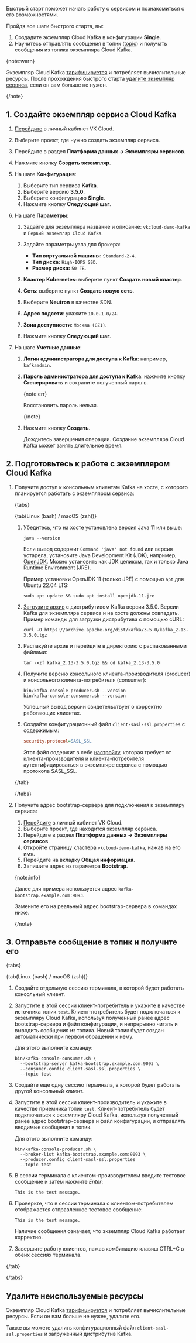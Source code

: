 Быстрый старт поможет начать работу с сервисом и познакомиться с его возможностями.

Пройдя все шаги быстрого старта, вы:

1. Создадите экземпляр Cloud Kafka в конфигурации **Single**.
1. Научитесь отправлять сообщения в топик ([topic](https://kafka.apache.org/documentation/#intro_concepts_and_terms)) и получать сообщения из топика экземпляра Cloud Kafka.

{note:warn}

Экземпляр Cloud Kafka [тарифицируется](../tariffication) и потребляет вычислительные ресурсы. После прохождения быстрого старта [удалите экземпляр сервиса](#udalite_neispolzuemye_resursy), если он вам больше не нужен.

{/note}

## 1. Создайте экземпляр сервиса Cloud Kafka

1. [Перейдите](https://msk.cloud.vk.com/app/) в личный кабинет VK Cloud.
1. Выберите проект, где нужно создать экземпляр сервиса.
1. Перейдите в раздел **Платформа данных → Экземпляры сервисов**.
1. Нажмите кнопку **Создать экземпляр**.
1. На шаге **Конфигурация**:

   1. Выберите тип сервиса **Kafka**.
   1. Выберите версию **3.5.0**.
   1. Выберите конфигурацию **Single**.
   1. Нажмите кнопку **Следующий шаг**.

1. На шаге **Параметры**:

   1. Задайте для экземпляра название и описание: `vkcloud-demo-kafka` и `Первый экземпляр Cloud Kafka`.
   1. Задайте параметры узла для брокера:

      - **Тип виртуальной машины:** `Standard-2-4`.
      - **Тип диска:** `High-IOPS SSD`.
      - **Размер диска:** `50 ГБ`.

   1. **Кластер Kubernetes**: выберите пункт **Создать новый кластер**.
   1. **Сеть**: выберите пункт **Создать новую сеть**.
   1. Выберите **Neutron** в качестве SDN.
   1. **Адрес подсети**: укажите `10.0.1.0/24`.
   1. **Зона доступности**: `Москва (GZ1)`.
   1. Нажмите кнопку **Следующий шаг**.

1. На шаге **Учетные данные**:

   1. **Логин администратора для доступа к Kafka**: например, `kafkaadmin`.
   1. **Пароль администратора для доступа к Kafka**: нажмите кнопку **Сгенерировать** и сохраните полученный пароль.

      {note:err}

      Восстановить пароль нельзя.

      {/note}

   1. Нажмите кнопку **Создать**.

      Дождитесь завершения операции. Создание экземпляра Cloud Kafka может занять длительное время.

## 2. Подготовьтесь к работе с экземпляром Cloud Kafka

1. Получите доступ к консольным клиентам Kafka на хосте, с которого планируется работать с экземпляром сервиса:

   {tabs}

   {tab(Linux (bash) / macOS (zsh))}

   1. Убедитесь, что на хосте установлена версия Java 11 или выше:

      ```console
      java --version
      ```

      Если вывод содержит `Command 'java' not found` или версия устарела, установите Java Development Kit (JDK), например, [OpenJDK](https://openjdk.org/install/). Можно установить как JDK целиком, так и только Java Runtime Environment (JRE).

      Пример установки OpenJDK 11 (только JRE) с помощью `apt` для Ubuntu 22.04 LTS:

      ```console
      sudo apt update && sudo apt install openjdk-11-jre
      ```

   1. [Загрузите архив](https://archive.apache.org/dist/kafka/3.5.0/kafka_2.13-3.5.0.tgz) с дистрибутивом Kafka версии 3.5.0. Версии Kafka для экземпляра сервиса и на хосте должны совпадать. Пример команды для загрузки дистрибутива с помощью cURL:

      ```console
      curl -O https://archive.apache.org/dist/kafka/3.5.0/kafka_2.13-3.5.0.tgz
      ```

   1. Распакуйте архив и перейдите в директорию с распакованными файлами:

      ```console
      tar -xzf kafka_2.13-3.5.0.tgz && cd kafka_2.13-3.5.0
      ```

   1. Получите версию консольного клиента-производителя (producer) и консольного клиента-потребителя (consumer):

      ```console
      bin/kafka-console-producer.sh --version
      bin/kafka-console-consumer.sh --version
      ```

      Успешный вывод версии свидетельствует о корректно работающих клиентах.

   1. Создайте конфигурационный файл `client-sasl-ssl.properties` с содержимым:

      ```ini
      security.protocol=SASL_SSL
      ```

      Этот файл содержит в себе [настройку](https://kafka.apache.org/documentation/#security_sasl_scram), которая требует от клиента-производителя и клиента-потребителя аутентифицироваться в экземпляре сервиса с помощью протокола SASL_SSL.

   {/tab}

   {/tabs}

1. Получите адрес bootstrap-сервера для подключения к экземпляру сервиса:

   1. [Перейдите](https://msk.cloud.vk.com/app/) в личный кабинет VK Cloud.
   1. Выберите проект, где находится экземпляр сервиса.
   1. Перейдите в раздел **Платформа данных → Экземпляры сервисов**.
   1. Откройте страницу кластера `vkcloud-demo-kafka`, нажав на его имя.
   1. Перейдите на вкладку **Общая информация**.
   1. Запишите адрес из параметра **Bootstrap**.

   {note:info}

   Далее для примера используется адрес `kafka-bootstrap.example.com:9093`.

   Замените его на реальный адрес bootstrap-сервера в командах ниже.

   {/note}

## 3. Отправьте сообщение в топик и получите его

{tabs}

{tab(Linux (bash) / macOS (zsh))}

1. Создайте отдельную сессию терминала, в которой будет работать консольный клиент.
1. Запустите в этой сессии клиент-потребитель и укажите в качестве источника топик `test`. Клиент-потребитель будет подключаться к экземпляру Cloud Kafka, используя полученный ранее адрес bootstrap-сервера и файл конфигурации, и непрерывно читать и выводить сообщения из топика. Новый топик будет создан автоматически при первом обращении к нему.

   Для этого выполните команду:

   ```console
   bin/kafka-console-consumer.sh \
     --bootstrap-server kafka-bootstrap.example.com:9093 \
     --consumer.config client-sasl-ssl.properties \
     --topic test
   ```

1. Создайте еще одну сессию терминала, в которой будет работать другой консольный клиент.
1. Запустите в этой сессии клиент-производитель и укажите в качестве приемника топик `test`. Клиент-потребитель будет подключаться к экземпляру Cloud Kafka, используя полученный ранее адрес bootstrap-сервера и файл конфигурации, и отправлять вводимые сообщения в топик.

   Для этого выполните команду:

   ```console
   bin/kafka-console-producer.sh \
     --broker-list kafka-bootstrap.example.com:9093 \
     --producer.config client-sasl-ssl.properties
     --topic test
   ```

1. В сессии терминала с клиентом-производителем введите тестовое сообщение и затем нажмите _Enter_:

   ```text
   This is the test message.
   ```

1. Проверьте, что в сессии терминала с клиентом-потребителем отображается отправленное тестовое сообщение:

   ```text
   This is the test message.
   ```

   Наличие сообщения означает, что экземпляр Cloud Kafka работает корректно.

1. Завершите работу клиентов, нажав комбинацию клавиш CTRL+C в обеих сессиях терминала.

{/tab}

{/tabs}

## Удалите неиспользуемые ресурсы

Экземпляр Cloud Kafka [тарифицируется](../tariffication) и потребляет вычислительные ресурсы. Если он вам больше не нужен, удалите его.

Также вы можете удалить конфигурационный файл `client-sasl-ssl.properties` и загруженный дистрибутив Kafka.
